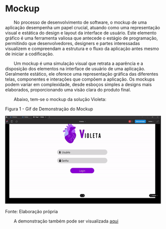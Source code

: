 # Mockup

&emsp;&emsp;No processo de desenvolvimento de software, o mockup de uma aplicação desempenha um papel crucial, atuando como uma representação visual e estática do design e layout da interface de usuário. Este elemento gráfico é uma ferramenta valiosa que antecede o estágio de programação, permitindo que desenvolvedores, designers e partes interessadas visualizem e compreendam a estrutura e o fluxo da aplicação antes mesmo de iniciar a codificação.

&emsp;&emsp;Um mockup é uma simulação visual que retrata a aparência e a disposição dos elementos na interface de usuário de uma aplicação. Geralmente estático, ele oferece uma representação gráfica das diferentes telas, componentes e interações que compõem a aplicação. Os mockups podem variar em complexidade, desde esboços simples a designs mais elaborados, proporcionando uma visão clara do produto final.

&emsp;&emsp;Abaixo, tem-se o mockup da solução Violeta:

<p style={{textAlign: 'center'}}>Figura 1 - Gif de Demonstração do Mockup</p>

![](../../static/video/mockup.gif)

<p style={{textAlign: 'center'}}>Fonte: Elaboração própria</p>

&emsp;&emsp;A demonstração também pode ser visualizada [aqui](https://drive.google.com/drive/folders/14ZJpX0hsesfdj9MjAr5Bf2q9yxehT4uc)
